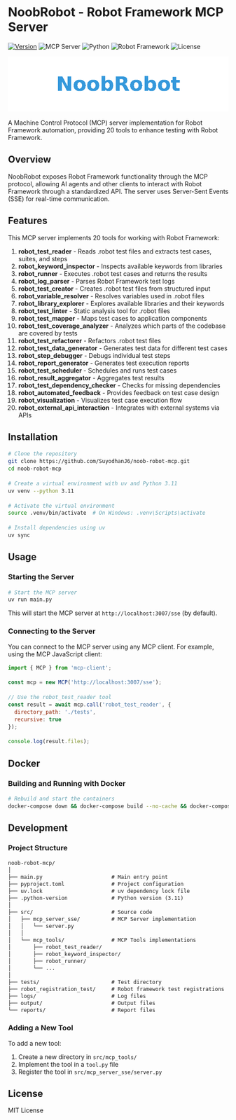 # NoobRobot - Robot Framework MCP Server

[![Version](https://img.shields.io/badge/Version-v0.1.0-brightgreen)](https://github.com/SuyodhanJ6/noob-robot-mcp/releases/tag/v0.1.0)
![MCP Server](https://img.shields.io/badge/MCP-Server-blue)
![Python](https://img.shields.io/badge/Python-3.11-yellow)
![Robot Framework](https://img.shields.io/badge/Robot%20Framework-6.1-red)
![License](https://img.shields.io/badge/License-MIT-green)

<p align="center">
  <img src="assets/robot-mcp-demo.gif" alt="NoobRobot MCP Server" width="600">
</p>

A Machine Control Protocol (MCP) server implementation for Robot Framework automation, providing 20 tools to enhance testing with Robot Framework.

## Overview

NoobRobot exposes Robot Framework functionality through the MCP protocol, allowing AI agents and other clients to interact with Robot Framework through a standardized API. The server uses Server-Sent Events (SSE) for real-time communication.

## Features

This MCP server implements 20 tools for working with Robot Framework:

1. **robot_test_reader** - Reads .robot test files and extracts test cases, suites, and steps
2. **robot_keyword_inspector** - Inspects available keywords from libraries
3. **robot_runner** - Executes .robot test cases and returns the results
4. **robot_log_parser** - Parses Robot Framework test logs
5. **robot_test_creator** - Creates .robot test files from structured input
6. **robot_variable_resolver** - Resolves variables used in .robot files
7. **robot_library_explorer** - Explores available libraries and their keywords
8. **robot_test_linter** - Static analysis tool for .robot files
9. **robot_test_mapper** - Maps test cases to application components
10. **robot_test_coverage_analyzer** - Analyzes which parts of the codebase are covered by tests
11. **robot_test_refactorer** - Refactors .robot test files
12. **robot_test_data_generator** - Generates test data for different test cases
13. **robot_step_debugger** - Debugs individual test steps
14. **robot_report_generator** - Generates test execution reports
15. **robot_test_scheduler** - Schedules and runs test cases
16. **robot_result_aggregator** - Aggregates test results
17. **robot_test_dependency_checker** - Checks for missing dependencies
18. **robot_automated_feedback** - Provides feedback on test case design
19. **robot_visualization** - Visualizes test case execution flow
20. **robot_external_api_interaction** - Integrates with external systems via APIs

## Installation

```bash
# Clone the repository
git clone https://github.com/SuyodhanJ6/noob-robot-mcp.git
cd noob-robot-mcp

# Create a virtual environment with uv and Python 3.11
uv venv --python 3.11

# Activate the virtual environment
source .venv/bin/activate  # On Windows: .venv\Scripts\activate

# Install dependencies using uv
uv sync
```

## Usage

### Starting the Server

```bash
# Start the MCP server
uv run main.py
```

This will start the MCP server at `http://localhost:3007/sse` (by default).

### Connecting to the Server

You can connect to the MCP server using any MCP client. For example, using the MCP JavaScript client:

```javascript
import { MCP } from 'mcp-client';

const mcp = new MCP('http://localhost:3007/sse');

// Use the robot_test_reader tool
const result = await mcp.call('robot_test_reader', {
  directory_path: './tests',
  recursive: true
});

console.log(result.files);
```

## Docker

### Building and Running with Docker

```bash
# Rebuild and start the containers
docker-compose down && docker-compose build --no-cache && docker-compose up
```

## Development

### Project Structure

```
noob-robot-mcp/
│
├── main.py                      # Main entry point
├── pyproject.toml               # Project configuration
├── uv.lock                      # uv dependency lock file
├── .python-version              # Python version (3.11)
│
├── src/                         # Source code
│   ├── mcp_server_sse/          # MCP Server implementation
│   │   └── server.py
│   │
│   └── mcp_tools/               # MCP Tools implementations
│       ├── robot_test_reader/
│       ├── robot_keyword_inspector/
│       ├── robot_runner/
│       └── ...
│
├── tests/                       # Test directory
├── robot_registration_test/     # Robot framework test registrations
├── logs/                        # Log files
├── output/                      # Output files
└── reports/                     # Report files
```

### Adding a New Tool

To add a new tool:

1. Create a new directory in `src/mcp_tools/`
2. Implement the tool in a `tool.py` file
3. Register the tool in `src/mcp_server_sse/server.py`

## License

MIT License
